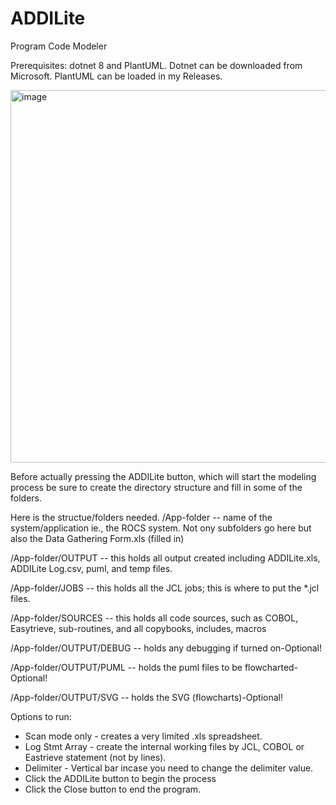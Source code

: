 # ADDILite
Program Code Modeler

Prerequisites: dotnet 8 and PlantUML. Dotnet can be downloaded from Microsoft. PlantUML can be loaded in my Releases.

<img width="596" alt="image" src="https://github.com/hkearn777/ADDILite/assets/110694374/b98f1f6a-72a3-4d61-a0bb-7a1516265d56">

Before actually pressing the ADDILite button, which will start the modeling process be sure to create the directory structure and fill in some of the folders.

Here is the structue/folders needed.
/App-folder    -- name of the system/application ie., the ROCS system. Not ony subfolders go here but also the Data Gathering Form.xls (filled in)

/App-folder/OUTPUT    -- this holds all output created including ADDILite.xls, ADDILite Log.csv, puml, and temp files.

/App-folder/JOBS      -- this holds all the JCL jobs; this is where to put the *.jcl files.

/App-folder/SOURCES    -- this holds all code sources, such as COBOL, Easytrieve, sub-routines, and all copybooks, includes, macros

/App-folder/OUTPUT/DEBUG  -- holds any debugging if turned on-Optional!

/App-folder/OUTPUT/PUML    -- holds the puml files to be flowcharted-Optional!

/App-folder/OUTPUT/SVG      -- holds the SVG (flowcharts)-Optional!

Options to run: 
- Scan mode only - creates a very limited .xls spreadsheet.
- Log Stmt Array - create the internal working files by JCL, COBOL or Eastrieve statement (not by lines).
- Delimiter - Vertical bar incase you need to change the delimiter value.
- Click the ADDILite button to begin the process
- Click the Close button to end the program.

